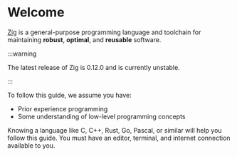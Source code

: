 
# Welcome

[Zig](https://ziglang.org) is a general-purpose programming language and
toolchain for maintaining **robust**, **optimal**, and **reusable** software.

:::warning

The latest release of Zig is 0.12.0 and is currently unstable.

:::

To follow this guide, we assume you have:

- Prior experience programming
- Some understanding of low-level programming concepts

Knowing a language like C, C++, Rust, Go, Pascal, or similar will help you follow
this guide. You must have an editor, terminal, and internet connection available
to you.
